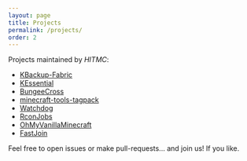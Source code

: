 ```yaml
---
layout: page
title: Projects
permalink: /projects/
order: 2
---
```


Projects maintained by *HITMC*:
  - [KBackup-Fabric](https://github.com/keuin/KBackup-Fabric)
  - [KEssential](https://github.com/hit-mc/KEssential-Fabric)
  - [BungeeCross](https://github.com/hit-mc/BungeeCross)
  - [minecraft-tools-tagpack](https://github.com/hit-mc/minecraft-tools-tagpack)
  - [Watchdog](https://github.com/hit-mc/Watchdog)
  - [RconJobs](https://github.com/hit-mc/RconJobs)
  - [OhMyVanillaMinecraft](https://github.com/hit-mc/OhMyVanillaMinecraft)
  - [FastJoin](https://github.com/hit-mc/fastjoin)

Feel free to open issues or make pull-requests... and join us! If you like.
